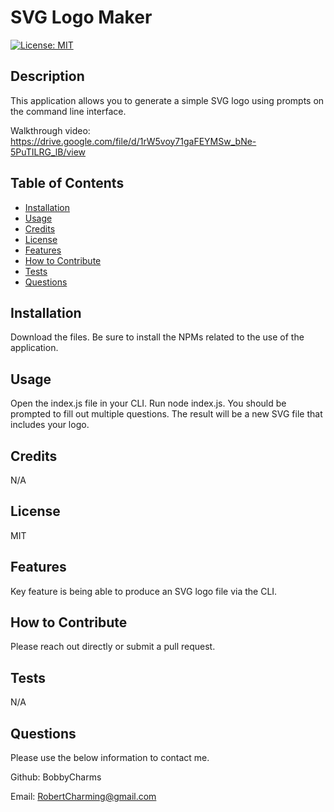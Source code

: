 # SVG Logo Maker

[![License: MIT](https://img.shields.io/badge/License-MIT-yellow.svg)](https://opensource.org/licenses/MIT)

## Description
This application allows you to generate a simple SVG logo using prompts on the command line interface. 

Walkthrough video: https://drive.google.com/file/d/1rW5voy71gaFEYMSw_bNe-5PuTILRG_lB/view

## Table of Contents
- [Installation](#installation)
- [Usage](#usage)
- [Credits](#credits)
- [License](#license)
- [Features](#features)
- [How to Contribute](#how-to-contribute)
- [Tests](#tests)
- [Questions](#questions)

## Installation
Download the files. Be sure to install the NPMs related to the use of the application.     

## Usage
Open the index.js file in your CLI. Run node index.js.  You should be prompted to fill out multiple questions. The result will be a new SVG file that includes your logo.     

## Credits
N/A

## License
MIT

## Features
Key feature is being able to produce an SVG logo file via the CLI. 

## How to Contribute
Please reach out directly or submit a pull request.       

## Tests
N/A

## Questions
Please use the below information to contact me. 

Github: BobbyCharms

Email: RobertCharming@gmail.com 

